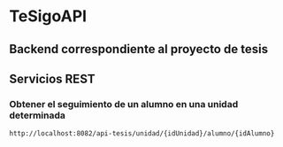# TeSigoAPI

## Backend correspondiente al proyecto de tesis

## Servicios REST
### Obtener el seguimiento de un alumno en una unidad determinada
`http://localhost:8082/api-tesis/unidad/{idUnidad}/alumno/{idAlumno}`
